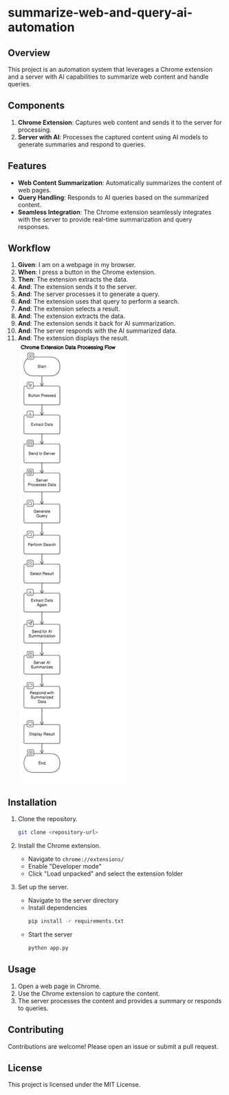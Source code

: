 # summarize-web-and-query-ai-automation

## Overview

This project is an automation system that leverages a Chrome extension and a server with AI capabilities to summarize web content and handle queries.

## Components

1. **Chrome Extension**: Captures web content and sends it to the server for processing.
2. **Server with AI**: Processes the captured content using AI models to generate summaries and respond to queries.

## Features

- **Web Content Summarization**: Automatically summarizes the content of web pages.
- **Query Handling**: Responds to AI queries based on the summarized content.
- **Seamless Integration**: The Chrome extension seamlessly integrates with the server to provide real-time summarization and query responses.

## Workflow

1. **Given**: I am on a webpage in my browser.
2. **When**: I press a button in the Chrome extension.
3. **Then**: The extension extracts the data.
4. **And**: The extension sends it to the server.
5. **And**: The server processes it to generate a query.
6. **And**: The extension uses that query to perform a search.
7. **And**: The extension selects a result.
8. **And**: The extension extracts the data.
9. **And**: The extension sends it back for AI summarization.
10. **And**: The server responds with the AI summarized data.
11. **And**: The extension displays the result.
![alt text](diagram.png)

## Installation

1. Clone the repository.
   ```bash
   git clone <repository-url>
   ```
2. Install the Chrome extension.

   - Navigate to `chrome://extensions/`
   - Enable "Developer mode"
   - Click "Load unpacked" and select the extension folder

3. Set up the server.
   - Navigate to the server directory
   - Install dependencies
     ```bash
     pip install -r requirements.txt
     ```
   - Start the server
     ```bash
     python app.py
     ```

## Usage

1. Open a web page in Chrome.
2. Use the Chrome extension to capture the content.
3. The server processes the content and provides a summary or responds to queries.

## Contributing

Contributions are welcome! Please open an issue or submit a pull request.

## License

This project is licensed under the MIT License.
